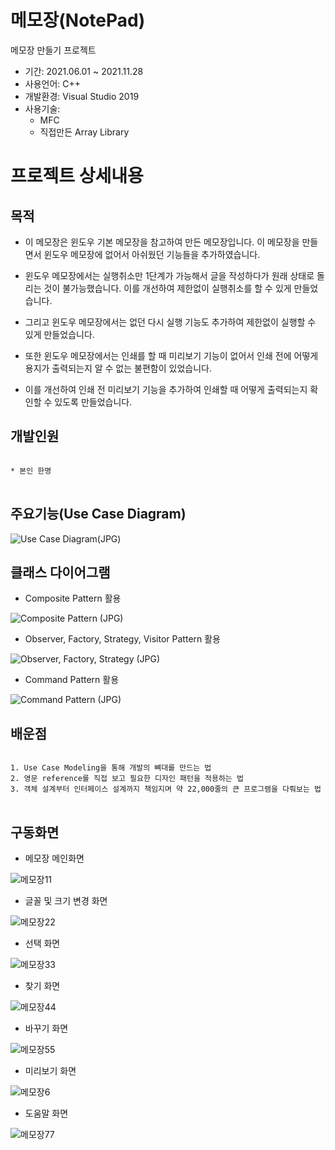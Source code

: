 # 메모장(NotePad)
메모장 만들기 프로젝트

* 기간: 2021.06.01 ~ 2021.11.28
* 사용언어: C++
* 개발환경: Visual Studio 2019
* 사용기술: 
  - MFC
  - 직접만든 Array Library

프로젝트 상세내용
=============
목적
-------------
* 이 메모장은 윈도우 기본 메모장을 참고하여 만든 메모장입니다. 이 메모장을 만들면서 윈도우 메모장에 없어서 아쉬웠던 기능들을 추가하였습니다.

* 윈도우 메모장에서는 실행취소만 1단계가 가능해서 글을 작성하다가 원래 상태로 돌리는 것이 불가능했습니다. 이를 개선하여 제한없이 실행취소를 할 수 있게 만들었습니다.

* 그리고 윈도우 메모장에서는 없던 다시 실행 기능도 추가하여 제한없이 실행할 수 있게 만들었습니다.

* 또한 윈도우 메모장에서는 인쇄를 할 때 미리보기 기능이 없어서 인쇄 전에 어떻게 용지가 출력되는지 알 수 없는 불편함이 있었습니다.

* 이를 개선하여 인쇄 전 미리보기 기능을 추가하여 인쇄할 때 어떻게 출력되는지 확인할 수 있도록 만들었습니다.


개발인원
-------------
<pre>
<code>
* 본인 한명
</code>
</pre>

주요기능(Use Case Diagram)
-------------
![Use Case Diagram(JPG)](https://user-images.githubusercontent.com/63482037/143727127-7244093c-6317-4a47-a3d8-d2644d63c5f5.jpg)


클래스 다이어그램
-------------
* Composite Pattern 활용

![Composite Pattern (JPG)](https://user-images.githubusercontent.com/63482037/143727191-d9faa5e6-4c65-42fe-a6a4-e2e3aaf52d7f.jpg)

* Observer, Factory, Strategy, Visitor Pattern 활용

![Observer, Factory, Strategy (JPG)](https://user-images.githubusercontent.com/63482037/143729627-d37decb6-6dc9-45bf-9595-18d6732bf4be.jpg)


* Command Pattern 활용

![Command Pattern (JPG)](https://user-images.githubusercontent.com/63482037/143729647-1b135141-12f8-43fa-9a81-b65f5ea2c574.jpg)


배운점
-------------
<pre>
<code>
1. Use Case Modeling을 통해 개발의 뼈대를 만드는 법
2. 영문 reference를 직접 보고 필요한 디자인 패턴을 적용하는 법
3. 객체 설계부터 인터페이스 설계까지 책임지며 약 22,000줄의 큰 프로그램을 다뤄보는 법
</code>
</pre>

구동화면
-------------
* 메모장 메인화면

![메모장11](https://user-images.githubusercontent.com/63482037/143730263-d5c47c0a-ebb0-4c62-ade4-046aa34437f4.PNG)


* 글꼴 및 크기 변경 화면

![메모장22](https://user-images.githubusercontent.com/63482037/143730134-b5e51485-ae6d-4de7-8448-21f431e4a0ec.PNG)

* 선택 화면

![메모장33](https://user-images.githubusercontent.com/63482037/143730146-f940447e-aba9-4a8f-b4c3-6201f2080967.PNG)

* 찾기 화면

![메모장44](https://user-images.githubusercontent.com/63482037/143730207-02476124-c1e3-4a3e-a0dd-9131e5d84b9c.PNG)


* 바꾸기 화면

![메모장55](https://user-images.githubusercontent.com/63482037/143730274-c596c405-b205-46a0-93b9-90b4bb029dcd.PNG)


* 미리보기 화면

![메모장6](https://user-images.githubusercontent.com/63482037/143730231-a2733dd8-ce58-49b3-8d56-19125f849043.PNG)


* 도움말 화면

![메모장77](https://user-images.githubusercontent.com/63482037/143730237-cb321233-3ab4-4b1b-b5ec-e9a239979da2.PNG)
